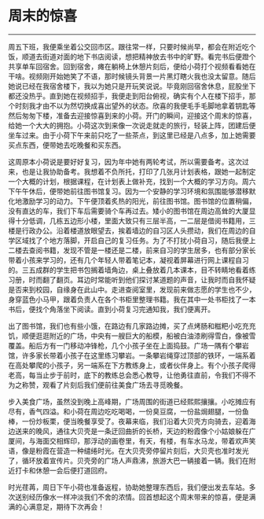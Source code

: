 # 周末的惊喜
---

周五下班，我便乘坐着公交回市区。跟往常一样，只要时候尚早，都会在附近吃个饭，顺道去街道对面的地下书店阅读，想把精神放去书中的旷野。看完书后便蹬个共享单车回宿舍。回到宿舍，瘫在躺椅上休憩片刻后，便给小荷打个视频看看她在干啥。视频刚开始她笑了不语，那时候镜头背景一片黑灯瞎火我也没太留意。随后她说已经在我宿舍楼下，我以为她只是开玩笑说说。毕竟刚回宿舍休息，屁股坐下都还没热乎。直到她在视频招手，我便走到阳台俯视，确实有个人在楼下招手，那个时刻我才由不以为然切换成喜出望外的状态。欣喜的我便毛手毛脚地拿着钥匙等然后匆匆下楼，准备去迎接惊喜到来的小荷。开门的瞬间，迎接这个周末的惊喜，给她一个大大的拥抱。小荷这次到来像一次说走就走的旅行，轻装上阵，团建后便坐车过来。由于小荷下午来前只吃了一些茶点，到这里已经是八点多，加上她需要买点东西，便带她去吃晚餐和买东西。

这周原本小荷说是要好好复习，因为年中她有两轮考试，所以需要备考。这次过来，也是让我协助备考。我想着不负所托，打印了几张月计划表格，跟她一起制定一个大概的计划，根据课程，在计划表上做补充，找到一个大概的学习方向。周六下午午休后，便带她前往图书馆复习。因为一个安静的学习环境和氛围能够潜移默化地激励学习的动力。下午便顶着炙热的阳光，前往图书馆。图书馆的位置稍偏，没有直达的车，我们下车后需要骑个车再过去。矮小的图书馆在周边高耸的大厦显得十分低调，几栋五边形小楼，里面大致只有三层半高，一二层是借阅书籍用，三楼是行政办公。沿着楼道放眼望去，挨着墙边的自习区人头攒动，我们在周边的自学区域找了个地方落脚，开启自己的复习任务。为了不打扰小荷自习，随后我便上二楼去查阅书籍，发现不管是一楼还是二楼，前来自习的学生居多，也有部分家长带着小孩来学习的，还有几个年轻人带着笔记本，凝视着屏幕进行网上课程自习的。三五成群的学生把书包搁着墙角边，桌上叠放着几本课本，目不转睛地看着练习册，时而翻了翻页。耳边时常能听到他们探讨某道题的声音，让我时而自我怀疑是否来到校园，自缘身在此山中。走进查阅室里，发现前来做志愿的学生也不少，身穿蓝色小马甲，跟着负责人在各个书柜里整理书籍。我在其中一处书柜找了一本书后，便找个角落坐下阅读。直到小荷复习完通知我，我们便离开。

出了图书馆，我们也有些小饿，在路边有几家路边摊，买了点烤肠和糍粑小吃充充饥，顺便逛逛附近的广场，中央有一艘巨大的船模，船被白油漆刷得雪白，像被雪覆盖。船后方有一门移动冲锋枪，几个小孩子坐在上面捣鼓。广场一隅有个攀岩馆，许多家长带着小孩子在这里练习攀岩。一条攀岩绳穿过顶部的铁环，一端系着在高处攀爬的小孩子，另一端系在下方教练身上，或者伙伴身上。有个小孩子爬得老高，每当止步于前时，底下的教练总会悉心教导，让他勇往直前，令我们不得不为之称赞，观看了片刻后我们便前往美食广场去寻觅晚餐。

步入美食广场，虽然没到晚上高峰期，广场周围的街道已经熙熙攘攘。小吃摊应有尽有，香气四溢。和小荷在周边吃吃喝喝，一份臭豆腐，一份盐焗翅腿，一份鱼棒，一份炒板栗，便当晚餐享受了。夜幕来临，我们沿着大贝壳方向骑去，迎着海边送来的晚风，通往大贝壳是一条迂回曲折的长桥，天边的粉霞像个小姑娘躲在广厦间，与海面交相辉印，那浮动的画卷里，有天，有楼，有车水马龙，带着欢声笑语，像是粉霞在营造一种缱绻时光。在大贝壳旁停留片刻后，大贝壳也准时发光了，循环放着宣传片。贝壳旁的广场人声鼎沸，旅游大巴一辆接着一辆。我们在附近打卡和休憩一会后便打道回府。

时光荏苒，周日下午小荷也准备返程，协助她整理东西后，我们便出发去车站。多次送别经历像水一样冲淡我们不舍的浓情。回首想起这个周末带来的惊喜，便是满满的心满意足，期待下次再会！